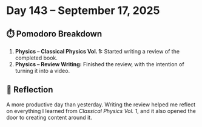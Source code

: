 # Day 143 – September 17, 2025

## ⏱️ Pomodoro Breakdown
1. **Physics – Classical Physics Vol. 1:** Started writing a review of the completed book.  
2. **Physics – Review Writing:** Finished the review, with the intention of turning it into a video.

## 💬 Reflection
A more productive day than yesterday. Writing the review helped me reflect on everything I learned from *Classical Physics Vol. 1*, and it also opened the door to creating content around it.
